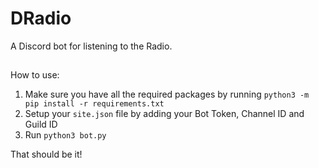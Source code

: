# DRadio
A Discord bot for listening to the Radio.
##
How to use:
1. Make sure you have all the required packages by running `python3 -m pip install -r requirements.txt`
2. Setup your `site.json` file by adding your Bot Token, Channel ID and Guild ID
3. Run `python3 bot.py`

That should be it!